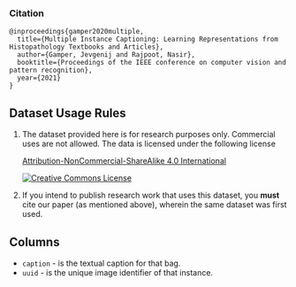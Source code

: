 ### Citation

```
@inproceedings{gamper2020multiple,
  title={Multiple Instance Captioning: Learning Representations from 
Histopathology Textbooks and Articles},
  author={Gamper, Jevgenij and Rajpoot, Nasir},
  booktitle={Proceedings of the IEEE conference on computer vision and pattern recognition},
  year={2021}
}
```

## Dataset Usage Rules

1. The dataset provided here is for research purposes only. Commercial uses are not allowed. The data is licensed under the following license

   [Attribution-NonCommercial-ShareAlike 4.0 International](http://creativecommons.org/licenses/by-nc-sa/4.0/)

   [![Creative Commons License](https://i.creativecommons.org/l/by-nc-sa/4.0/88x31.png)](http://creativecommons.org/licenses/by-nc-sa/4.0/)

2. If you intend to publish research work that uses this dataset, you **must** cite our paper (as mentioned above), wherein the same dataset was first used.

## Columns

* `caption` - is the textual caption for that bag.
* `uuid` - is the unique image identifier of that instance.

